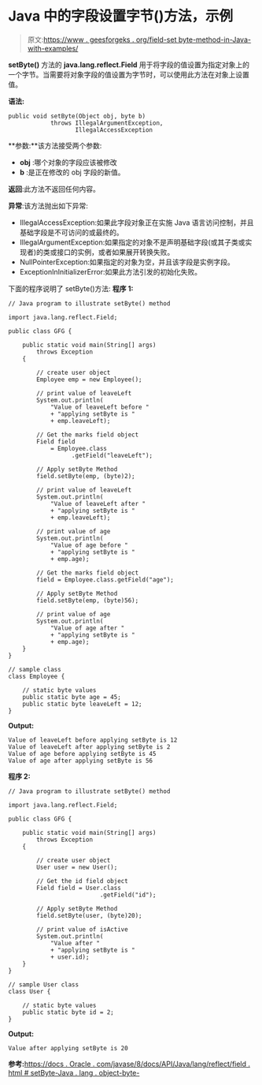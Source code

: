 # Java 中的字段设置字节()方法，示例

> 原文:[https://www . geesforgeks . org/field-set byte-method-in-Java-with-examples/](https://www.geeksforgeeks.org/field-setbyte-method-in-java-with-examples/)

**setByte()** 方法的 **java.lang.reflect.Field** 用于将字段的值设置为指定对象上的一个字节。当需要将对象字段的值设置为字节时，可以使用此方法在对象上设置值。

**语法:**

```
public void setByte(Object obj, byte b)
            throws IllegalArgumentException,
                   IllegalAccessException

```

**参数:**该方法接受两个参数:

*   **obj** :哪个对象的字段应该被修改
*   **b** :是正在修改的 obj 字段的新值。

**返回**:此方法不返回任何内容。

**异常**:该方法抛出如下异常:

*   IllegalAccessException:如果此字段对象正在实施 Java 语言访问控制，并且基础字段是不可访问的或最终的。
*   IllegalArgumentException:如果指定的对象不是声明基础字段(或其子类或实现者)的类或接口的实例，或者如果展开转换失败。
*   NullPointerException:如果指定的对象为空，并且该字段是实例字段。
*   ExceptionInInitializerError:如果此方法引发的初始化失败。

下面的程序说明了 setByte()方法:
**程序 1:**

```
// Java program to illustrate setByte() method

import java.lang.reflect.Field;

public class GFG {

    public static void main(String[] args)
        throws Exception
    {

        // create user object
        Employee emp = new Employee();

        // print value of leaveLeft
        System.out.println(
            "Value of leaveLeft before "
            + "applying setByte is "
            + emp.leaveLeft);

        // Get the marks field object
        Field field
            = Employee.class
                  .getField("leaveLeft");

        // Apply setByte Method
        field.setByte(emp, (byte)2);

        // print value of leaveLeft
        System.out.println(
            "Value of leaveLeft after "
            + "applying setByte is "
            + emp.leaveLeft);

        // print value of age
        System.out.println(
            "Value of age before "
            + "applying setByte is "
            + emp.age);

        // Get the marks field object
        field = Employee.class.getField("age");

        // Apply setByte Method
        field.setByte(emp, (byte)56);

        // print value of age
        System.out.println(
            "Value of age after "
            + "applying setByte is "
            + emp.age);
    }
}

// sample class
class Employee {

    // static byte values
    public static byte age = 45;
    public static byte leaveLeft = 12;
}
```

**Output:**

```
Value of leaveLeft before applying setByte is 12
Value of leaveLeft after applying setByte is 2
Value of age before applying setByte is 45
Value of age after applying setByte is 56

```

**程序 2:**

```
// Java program to illustrate setByte() method

import java.lang.reflect.Field;

public class GFG {

    public static void main(String[] args)
        throws Exception
    {

        // create user object
        User user = new User();

        // Get the id field object
        Field field = User.class
                          .getField("id");

        // Apply setByte Method
        field.setByte(user, (byte)20);

        // print value of isActive
        System.out.println(
            "Value after "
            + "applying setByte is "
            + user.id);
    }
}

// sample User class
class User {

    // static byte values
    public static byte id = 2;
}
```

**Output:**

```
Value after applying setByte is 20

```

**参考:**[https://docs . Oracle . com/javase/8/docs/API/Java/lang/reflect/field . html # setByte-Java . lang . object-byte-](https://docs.oracle.com/javase/8/docs/api/java/lang/reflect/Field.html#setByte-java.lang.Object-byte-)